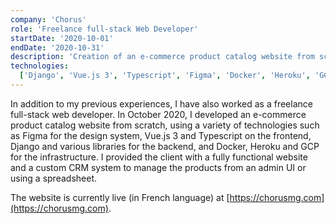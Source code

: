 ```yaml
---
company: 'Chorus'
role: 'Freelance full-stack Web Developer'
startDate: '2020-10-01'
endDate: '2020-10-31'
description: 'Creation of an e-commerce product catalog website from scratch, including both frontend and backend development, deployment, and testing.'
technologies:
  ['Django', 'Vue.js 3', 'Typescript', 'Figma', 'Docker', 'Heroku', 'GCP']
---
```


In addition to my previous experiences, I have also worked as a freelance full-stack web developer. In October 2020, I developed an e-commerce product catalog website from scratch, using a variety of technologies such as Figma for the design system, Vue.js 3 and Typescript on the frontend, Django and various libraries for the backend, and Docker, Heroku and GCP for the infrastructure. I provided the client with a fully functional website and a custom CRM system to manage the products from an admin UI or using a spreadsheet.

The website is currently live (in French language) at [https://chorusmg.com](https://chorusmg.com).
